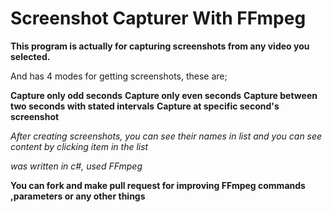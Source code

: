 Screenshot Capturer With FFmpeg
===========

**This program is actually for capturing screenshots from any video you selected.**

And has 4 modes for getting screenshots, these are;

**Capture only odd seconds**
**Capture only even seconds**
**Capture between two seconds with stated intervals**
**Capture at specific second's screenshot**

*After creating screenshots, you can see their names in list and you can see content by clicking item in the list*

*was written in c#, used FFmpeg*

**You can fork and make pull request for improving FFmpeg commands ,parameters or any other things**
